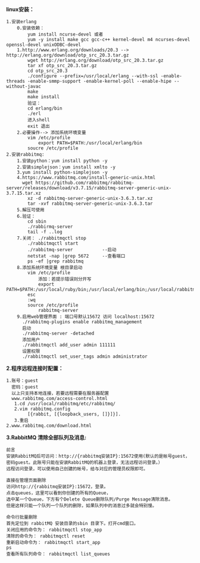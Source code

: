 ﻿**linux安装：**

    1.安装erlang
        0.安装依赖：
            yum install ncurse-devel 或者
            yum -y install make gcc gcc-c++ kernel-devel m4 ncurses-devel openssl-devel unixODBC-devel
        1.http://www.erlang.org/downloads/20.3 --> http://erlang.org/download/otp_src_20.3.tar.gz
            wget http://erlang.org/download/otp_src_20.3.tar.gz
            tar xf otp_src_20.3.tar.gz
            cd otp_src_20.3
            ./configure --prefix=/usr/local/erlang --with-ssl -enable-threads -enable-smmp-support -enable-kernel-poll --enable-hipe --without-javac
            make 
            make install
            验证：
            cd erlang/bin
            ./erl
            进入shell 
            exit 退出
        2.必要操作--> 添加系统环境变量
            vim /etc/profile
                export PATH=$PATH:/usr/local/erlang/bin
            soucre /etc/profile
    2.安装rabbitmq:
        1.安装python：yum install python -y
        2.安装simplejson：yum install xmlto -y
        3.yum install python-simplejson -y
        4.https://www.rabbitmq.com/install-generic-unix.html 
          wget https://github.com/rabbitmq/rabbitmq-server/releases/download/v3.7.15/rabbitmq-server-generic-unix-3.7.15.tar.xz
            xz -d rabbitmq-server-generic-unix-3.6.3.tar.xz
            tar -xvf rabbitmq-server-generic-unix-3.6.3.tar       
        5.解压可使用
        6.验证：
            cd sbin
            ./rabbirmq-server
            tail -f ..log
        7.关闭： ./rabbitmqctl stop
            ./rabbitmqctl start
            ./rabbitmq-server           --启动
            netstat -nap |grep 5672     --查看端口
            ps -ef |grep rabbitmq
        8.添加系统环境变量 根目录启动
            vim /etc/profile
                添加：若提示错误则分开写
                export PATH=$PATH:/usr/local/ruby/bin;/usr/local/erlang/bin;/usr/local/rabbitmq/sbin
            esc
            :wq
            source /etc/profile
                rabbitmq-server
        9.启用web管理界面 : 端口号默认15672 访问 localhost:15672
          ./rabbitmq-plugins enable rabbitmq_management
          启动
          ./rabbitmq-server -detached
          添加用户
          ./rabbitmqctl add_user admin 111111
          设置权限
          ./rabbitmqctl set_user_tags admin administrator
        
**2.程序远程连接时配置：**

    1.账号：guest
      密码：guest
      以上只支持本地连接，若要远程需要在服务器配置 
      www.rabbitmq.com/access-control.html
       1.cd /usr/local/rabbitmq/etc/rabbitmq/
       2.vim rabbitmq.config
            [{rabbit, [{loopback_users, []}]}].
       3.重启
    2.www.rabbitmq.com/download.html
    
**3.RabbitMQ 清除全部队列及消息:**

    前言
    安装RabbitMQ后可访问：http://{rabbitmq安装IP}:15672使用(默认的是帐号guest，密码guest。此账号只能在安装RabbitMQ的机器上登录，无法远程访问登录。）
    远程访问登录，可以使用自己创建的帐号，给与对应的管理员权限即可。
    
    直接在管理页面删除
    访问http://{rabbitmq安装IP}:15672，登录。
    点击queues，这里可以看到你创建的所有的Queue，
    选中某一个Queue，下方有个Delete Queue删除队列/Purge Message清除消息。
    但是这样只能一个队列一个队列的删除，如果队列中的消息过多就会特别慢。
    
    命令行批量删除
    首先定位到 rabbitMQ 安装目录的sbin 目录下。打开cmd窗口。
    关闭应用的命令为： rabbitmqctl stop_app
    清除的命令为： rabbitmqctl reset
    重新启动命令为： rabbitmqctl start_app
    ps
    查看所有队列命令： rabbitmqctl list_queues